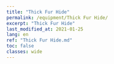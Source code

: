 ```yaml
---
title: "Thick Fur Hide"
permalink: /equipment/Thick Fur Hide/
excerpt: "Thick Fur Hide"
last_modified_at: 2021-01-25
lang: en
ref: "Thick Fur Hide.md"
toc: false
classes: wide
---
```


